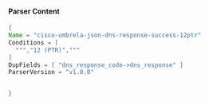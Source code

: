 #### Parser Content
```Java
{
Name = "cisco-umbrela-json-dns-response-success-12ptr"
Conditions = [
  ""","12 (PTR)","""
]
DupFields = [ "dns_response_code->dns_response" ]
ParserVersion = "v1.0.0"


}
```